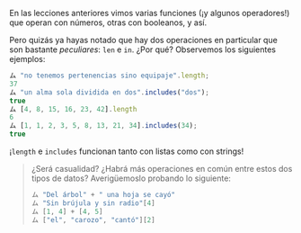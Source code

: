En las lecciones anteriores vimos varias funciones (¡y algunos operadores!) que operan con números, otras con booleanos, y así.

Pero quizás ya hayas notado que hay dos operaciones en particular que son bastante _peculiares_: `len` e `in`. ¿Por qué? Observemos los siguientes ejemplos: 

```javascript
ム "no tenemos pertenencias sino equipaje".length;
37
ム "un alma sola dividida en dos".includes("dos");
true
ム [4, 8, 15, 16, 23, 42].length
6
ム [1, 1, 2, 3, 5, 8, 13, 21, 34].includes(34);
true
```

¡`length` e `includes` funcionan tanto con listas como con strings!

> ¿Será casualidad? ¿Habrá más operaciones en común entre estos dos tipos de datos? Averigüemoslo probando lo siguiente:  
> 
> ```javascript
> ム "Del árbol" + " una hoja se cayó"
> ム "Sin brújula y sin radio"[4]
> ム [1, 4] + [4, 5]
> ム ["el", "carozo", "cantó"][2]
> ```


